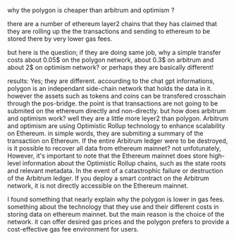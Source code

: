 why the polygon is cheaper than arbitrum and optimism ?

there are a number of ethereum layer2 chains that they has claimed that they are rolling up the the transactions and sending to ethereum to be stored there by very lower gas fees.

but here is the question; if they are doing same job, why a simple transfer costs about 0.05$ on the polygon network, about 0.3$ on arbitrum and about 2$ on optimism network?
or perhaps they are basically different!

results:
Yes; they are different. accourding to the chat gpt informations, polygon is an independant side-chain network that holds the data in it. however the assets such as tokens and coins can be transfered crosschain through the pos-bridge.
the point is that transactions are not going to be submited on the ethereum directly and non-directly.
but how does arbitrum and optimism work? well they are a little more leyer2 than polygon. Arbitrum and optimism are using Optimistic Rollup technology to enhance scalability on Ethereum. in simple words, they are submiting a summary of the transaction on Ethereum.
If the entire Arbitrum ledger were to be destroyed, is it possible to recover all data from ethereum mainnet? 
not unfotunately, However, it's important to note that the Ethereum mainnet does store high-level information about the Optimistic Rollup chains, such as the state roots and relevant metadata. In the event of a catastrophic failure or destruction of the Arbitrum ledger.
If you deploy a smart contract on the Arbitrum network, it is not directly accessible on the Ethereum mainnet.

I found something that nearly explain why the polygon is lower in gas fees. something about the technology that they use and their different costs in storing data on ethereum mainnet. but the main reason is the choice of the network. it can offer desired gas prices and the polygon prefers to provide a cost-effective gas fee environment for users.